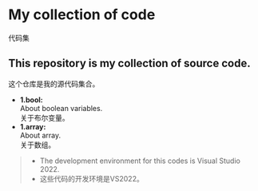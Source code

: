 # My collection of code  
代码集  
## This repository is my collection of source code.  
这个仓库是我的源代码集合。  
- **1.bool:**  
  About boolean variables.  
  关于布尔变量。
- **1.array:**  
  About array.  
  关于数组。  
> - The development environment for this codes is Visual Studio 2022.
> - 这些代码的开发环境是VS2022。
